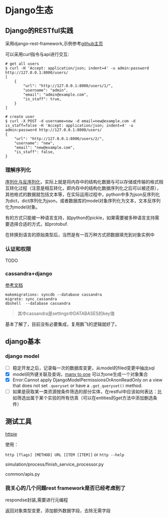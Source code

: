 # Django生态

## Django的RESTful实践

采用django-rest-framework,示例参考[github主页](https://github.com/encode/django-rest-framework/tree/master)

可以采用curl指令与api进行交互:

```shell
# get all users
$ curl -H 'Accept: application/json; indent=4' -u admin:password http://127.0.0.1:8000/users/
[
    {
        "url": "http://127.0.0.1:8000/users/1/",
        "username": "admin",
        "email": "admin@example.com",
        "is_staff": true,
    }
]

# create user
$ curl -X POST -d username=new -d email=new@example.com -d is_staff=false -H 'Accept: application/json; indent=4' -u admin:password http://127.0.0.1:8000/users/
{
    "url": "http://127.0.0.1:8000/users/2/",
    "username": "new",
    "email": "new@example.com",
    "is_staff": false,
}

```



### 理解序列化

[序列化与反序列化](https://docs.python-guide.org/scenarios/serialization/)，实际上就是将内存中的结构化数据与可以存储或传输的格式相互转化过程（注意是相互转化，即内存中的结构化数据序列化之后可以被还原），其他格式的数据就包括文本等，在实际运用过程中，python中多为json反序列化为dict，dict序列化为json，或者数据库的model对象序列化为文本，文本反序列化为model对象。

有的方式只能被一种语言支持，如python的pickle，如果需要被多种语言支持需要选择合适的方式，如protobuf.

在转换到语言的原始类型后，当然是有一百万种方式把数据填充到对象实例中

### 认证和权限

TODO

### cassandra+django

[参考文档](http://r4fek.github.io/django-cassandra-engine/guide/management_commands/)

```shell
makemigrations: syncdb --database cassandra
migrate: sync_cassandra
dbshell  --database cassandra

```

> 其中cassandra是settings中DATABASES的key值

基本了解了，目前没有必要集成，复用鹏飞的逻辑就好了。

## django基本

### django model



- [ ] 稳定开发之后，记录每一次的数据库变更，从model的filed变更中抽出sql
- [x] model间外键关联及查询，[many to one](https://docs.djangoproject.com/zh-hans/2.1/topics/db/examples/many_to_one/) 可以为one生成一个对象集合
- [x] Error:Cannot apply DjangoModelPermissionsOrAnonReadOnly on a view that does not set `.queryset` or have a `.get_queryset()` method.
- [ ] 如果是获取某一类资源按条件筛选的部分实体，在restful中应该如何表达：比如筛选出属于某个实验的所有仿真（可以在entities的get方法中添加删选条件）

## 测试工具

[httpie](https://httpie.org/doc)

使用：

`http [flags] [METHOD] URL [ITEM [ITEM]]` or `http --help`



simulation/process/finish_service_processor.py

common/apis.py

### 我关心的几个问题rest framework是否已经考虑到了

respondse封装,需要进行元编程 

返回对象类型变更，添加额外数据字段，去除无需字段

